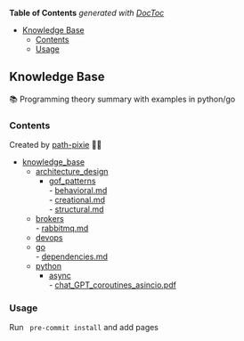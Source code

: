 <!-- START doctoc generated TOC please keep comment here to allow auto update -->
<!-- DON'T EDIT THIS SECTION, INSTEAD RE-RUN doctoc TO UPDATE -->
**Table of Contents**  *generated with [DocToc](https://github.com/thlorenz/doctoc)*

- [Knowledge Base](#knowledge-base)
  - [Contents](#contents)
  - [Usage](#usage)

<!-- END doctoc generated TOC please keep comment here to allow auto update -->

## Knowledge Base 

:books: Programming theory summary with examples in python/go

### Contents
Created by  [path-pixie](https://github.com/path-pixie) :fairy::sparkles:

<!-- CONTENTS START -->
- [knowledge_base](./knowledge_base)  
  - [architecture_design](./knowledge_base/architecture_design)  
    - [gof_patterns](./knowledge_base/architecture_design/gof_patterns)  
            - [behavioral.md](./knowledge_base/architecture_design/gof_patterns/behavioral.md)  
            - [creational.md](./knowledge_base/architecture_design/gof_patterns/creational.md)  
            - [structural.md](./knowledge_base/architecture_design/gof_patterns/structural.md)  
  - [brokers](./knowledge_base/brokers)  
            - [rabbitmq.md](./knowledge_base/brokers/rabbitmq.md)  
  - [devops](./knowledge_base/devops)  
  - [go](./knowledge_base/go)  
            - [dependencies.md](./knowledge_base/go/dependencies.md)  
  - [python](./knowledge_base/python)  
    - [async](./knowledge_base/python/async)  
            - [chat_GPT_coroutines_asincio.pdf](./knowledge_base/python/async/chat_GPT_coroutines_asincio.pdf)  

<!-- CONTENTS END -->

### Usage

Run ` pre-commit install` and add pages

